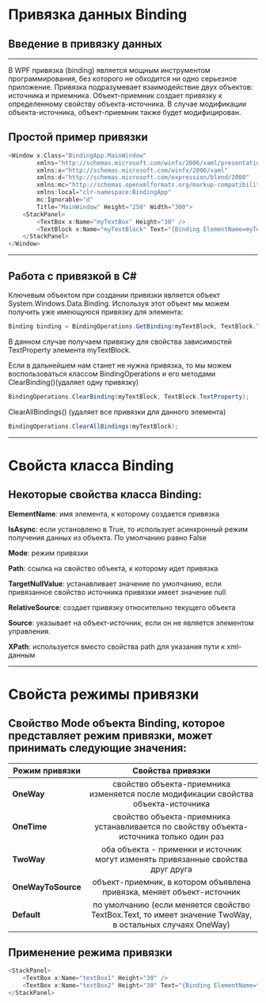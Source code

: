 # Привязка данных Binding
## Введение в привязку данных
___
В WPF привязка (binding) является мощным инструментом программирования, без которого не обходится ни одно серьезное приложение.
Привязка подразумевает взаимодействие двух объектов: источника и приемника. Объект-приемник создает привязку к определенному свойству объекта-источника. В случае модификации объекта-источника, объект-приемник также будет модифицирован.
## Простой пример привязки
```csharp
<Window x:Class="BindingApp.MainWindow"
        xmlns="http://schemas.microsoft.com/winfx/2006/xaml/presentation"
        xmlns:x="http://schemas.microsoft.com/winfx/2006/xaml"
        xmlns:d="http://schemas.microsoft.com/expression/blend/2008"
        xmlns:mc="http://schemas.openxmlformats.org/markup-compatibility/2006"
        xmlns:local="clr-namespace:BindingApp"
        mc:Ignorable="d"
        Title="MainWindow" Height="250" Width="300">
    <StackPanel>
        <TextBox x:Name="myTextBox" Height="30" />
        <TextBlock x:Name="myTextBlock" Text="{Binding ElementName=myTextBox,Path=Text}" Height="30" />
    </StackPanel>
</Window>
```
___
## Работа с привязкой в C#
Ключевым объектом при создании привязки является объект System.Windows.Data.Binding. Используя этот объект мы можем получить уже имеющуюся привязку для элемента:

```csharp
Binding binding = BindingOperations.GetBinding(myTextBlock, TextBlock.TextProperty);
```
В данном случае получаем привязку для свойства зависимостей TextProperty элемента myTextBlock.

Если в дальнейшем нам станет не нужна привязка, то мы можем воспользоваться классом BindingOperations и его методами ClearBinding()(удаляет одну привязку) 

```csharp
BindingOperations.ClearBinding(myTextBlock, TextBlock.TextProperty);
```
ClearAllBindings() (удаляет все привязки для данного элемента)

```csharp
BindingOperations.ClearAllBindings(myTextBlock);
```

___
# Свойста класса Binding
## Некоторые свойства класса Binding:

**ElementName**: имя элемента, к которому создается привязка

**IsAsync**: если установлено в True, то использует асинхронный режим получения данных из объекта. По умолчанию равно False

**Mode**: режим привязки

**Path**: ссылка на свойство объекта, к которому идет привязка

**TargetNullValue**: устанавливает значение по умолчанию, если привязанное свойство источника привязки имеет значение null

**RelativeSource**: создает привязку относительно текущего объекта

**Source**: указывает на объект-источник, если он не является элементом управления.

**XPath**: используется вместо свойства path для указания пути к xml-данным
___
# Свойста режимы привязки
## Свойство Mode объекта Binding, которое представляет режим привязки, может принимать следующие значения:
| Режим привязки| Свойства привязки|
|----------------|:---------:|
| **OneWay** | свойство объекта-приемника изменяется после модификации свойства объекта-источника |
| **OneTime** | свойство объекта-приемника устанавливается по свойству объекта-источника только один раз |
| **TwoWay** | оба объекта - применки и источник могут изменять привязанные свойства друг друга |
| **OneWayToSource** | объект-приемник, в котором объявлена привязка, меняет объект-источник |
| **Default** | по умолчанию (если меняется свойство TextBox.Text, то имеет значение TwoWay, в остальных случаях OneWay) |

## Применение режима привязки
```csharp
<StackPanel>
    <TextBox x:Name="textBox1" Height="30" />
    <TextBox x:Name="textBox2" Height="30" Text="{Binding ElementName=textBox1, Path=Text, Mode=TwoWay}" />
</StackPanel>
```
